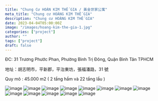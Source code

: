 ```yaml
---
title: "Chung Cư HOÀN KIM THẾ GIA / 黃金世家公寓"
meta_title: "Chung cư HOÀNG KIM THẾ GIA"
description: "Chung cư HOÀNG KIM THẾ GIA"
date: 2023-04-04T05:00:00Z
image: "/images/hoang-kim-the-gia-1.jpg"
categories: ["project"]
author: ""
tags: ["project"]
draft: false
---
```


ĐC: 31 Trương Phước Phan, Phường Bình Trị Đông, Quận Bình Tân TPHCM

地址：胡志明市，平新郡，平治東坊，張福潘路，31 號

Quy mô : 45.000 m2 ( 2 tầng hầm và 22 tầng lầu )

![image](/images/hoang-kim-the-gia-1.jpg)
![image](/images/hoang-kim-the-gia-2.jpg)
![image](/images/hoang-kim-the-gia-3.jpg)
![image](/images/hoang-kim-the-gia-4.jpg)
![image](/images/hoang-kim-the-gia-5.jpg)
![image](/images/hoang-kim-the-gia-6.jpg)
![image](/images/hoang-kim-the-gia-7.jpg)
![image](/images/hoang-kim-the-gia-8.jpg)
![image](/images/hoang-kim-the-gia-9.jpg)
![image](/images/hoang-kim-the-gia-10.jpg)
![image](/images/hoang-kim-the-gia-11.jpg)
![image](/images/hoang-kim-the-gia-12.jpg)
![image](/images/hoang-kim-the-gia-13.jpg)
